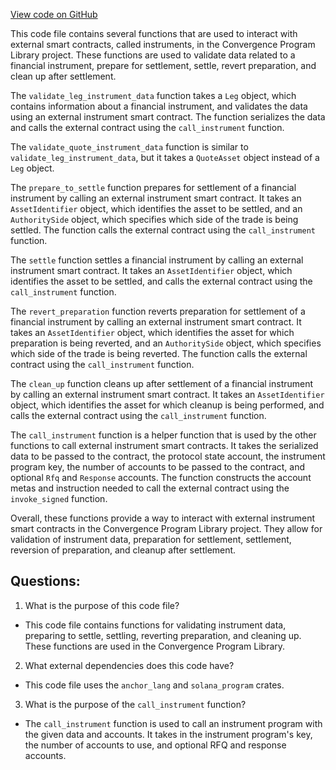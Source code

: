 [View code on GitHub](https://github.com/convergence-rfq/convergence-program-library/rfq/program/src/interfaces/instrument.rs)

This code file contains several functions that are used to interact with external smart contracts, called instruments, in the Convergence Program Library project. These functions are used to validate data related to a financial instrument, prepare for settlement, settle, revert preparation, and clean up after settlement. 

The `validate_leg_instrument_data` function takes a `Leg` object, which contains information about a financial instrument, and validates the data using an external instrument smart contract. The function serializes the data and calls the external contract using the `call_instrument` function. 

The `validate_quote_instrument_data` function is similar to `validate_leg_instrument_data`, but it takes a `QuoteAsset` object instead of a `Leg` object. 

The `prepare_to_settle` function prepares for settlement of a financial instrument by calling an external instrument smart contract. It takes an `AssetIdentifier` object, which identifies the asset to be settled, and an `AuthoritySide` object, which specifies which side of the trade is being settled. The function calls the external contract using the `call_instrument` function. 

The `settle` function settles a financial instrument by calling an external instrument smart contract. It takes an `AssetIdentifier` object, which identifies the asset to be settled, and calls the external contract using the `call_instrument` function. 

The `revert_preparation` function reverts preparation for settlement of a financial instrument by calling an external instrument smart contract. It takes an `AssetIdentifier` object, which identifies the asset for which preparation is being reverted, and an `AuthoritySide` object, which specifies which side of the trade is being reverted. The function calls the external contract using the `call_instrument` function. 

The `clean_up` function cleans up after settlement of a financial instrument by calling an external instrument smart contract. It takes an `AssetIdentifier` object, which identifies the asset for which cleanup is being performed, and calls the external contract using the `call_instrument` function. 

The `call_instrument` function is a helper function that is used by the other functions to call external instrument smart contracts. It takes the serialized data to be passed to the contract, the protocol state account, the instrument program key, the number of accounts to be passed to the contract, and optional `Rfq` and `Response` accounts. The function constructs the account metas and instruction needed to call the external contract using the `invoke_signed` function. 

Overall, these functions provide a way to interact with external instrument smart contracts in the Convergence Program Library project. They allow for validation of instrument data, preparation for settlement, settlement, reversion of preparation, and cleanup after settlement.
## Questions: 
 1. What is the purpose of this code file?
- This code file contains functions for validating instrument data, preparing to settle, settling, reverting preparation, and cleaning up. These functions are used in the Convergence Program Library.

2. What external dependencies does this code have?
- This code file uses the `anchor_lang` and `solana_program` crates.

3. What is the purpose of the `call_instrument` function?
- The `call_instrument` function is used to call an instrument program with the given data and accounts. It takes in the instrument program's key, the number of accounts to use, and optional RFQ and response accounts.